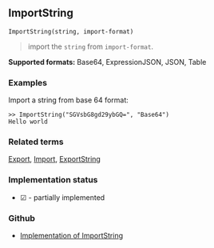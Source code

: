 ## ImportString

```
ImportString(string, import-format)
```
 
> import the `string` from `import-format`.

**Supported formats:** Base64, ExpressionJSON, JSON, Table
 
### Examples

Import a string from base 64 format: 

```
>> ImportString("SGVsbG8gd29ybGQ=", "Base64")
Hello world
```

### Related terms 
[Export](Export.md), [Import](Import.md), [ExportString](ExportString.md)

### Implementation status

* &#x2611; - partially implemented

### Github

* [Implementation of ImportString](https://github.com/axkr/symja_android_library/blob/master/symja_android_library/matheclipse-core/src/main/java/org/matheclipse/core/reflection/system/ImportString.java#L27) 
